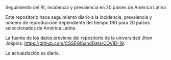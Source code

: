 
Seguimiento del Rt, incidencia y prevalencia en 20 países de América Latina

Este repositorio hace seguimiento diario a la incidencia, prevalencia y número de reproducción dependiente del tiempo (Rt) para 20 países seleccionados de América Latina.

La fuente de los datos proviene del repositorio de la universidad Jhon Jokpins: https://github.com/CSSEGISandData/COVID-19.

La actualziación es diaria.


